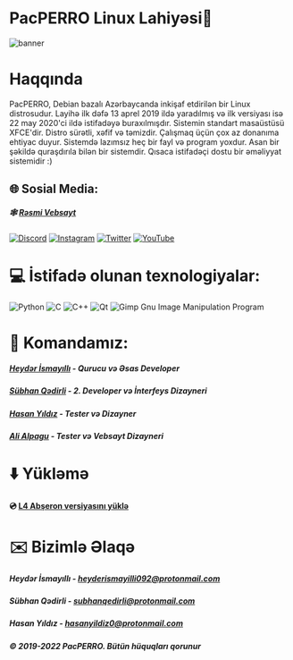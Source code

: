 # PacPERRO Linux Lahiyəsi🐧
![banner](https://gcdnb.pbrd.co/images/wFUs91Ia07KD.jpg?o=1)

# Haqqında 
PacPERRO, Debian bazalı Azərbaycanda inkişaf etdirilən bir Linux distrosudur. Layihə ilk dəfə 13 aprel 2019 ildə yaradılmış və ilk versiyası isə 22 may 2020'ci ildə istifadəyə buraxılmışdır. Sistemin standart masaüstüsü XFCE'dir. Distro sürətli, xəfif və təmizdir. Çalışmaq üçün çox az donanıma ehtiyac duyur. Sistemdə lazımsız heç bir fayl və program yoxdur. Asan bir şəkildə quraşdırıla bilən bir sistemdir. Qısaca istifadəçi dostu bir əməliyyat sistemidir :)

## 🌐 Sosial Media:
##### 🕸 [Rəsmi Vebsayt](https://pacperro-os.github.io/)
####    
[![Discord](https://img.shields.io/badge/Discord-%237289DA.svg?logo=discord&logoColor=white)](https://discord.gg/UgRU7M7cV9) [![Instagram](https://img.shields.io/badge/Instagram-%23E4405F.svg?logo=Instagram&logoColor=white)](https://instagram.com/pacperro) [![Twitter](https://img.shields.io/badge/Twitter-%231DA1F2.svg?logo=Twitter&logoColor=white)](https://twitter.com/pacperro) [![YouTube](https://img.shields.io/badge/YouTube-%23FF0000.svg?logo=YouTube&logoColor=white)](https://youtube.com/c/UCYy7ILUVy-EVR_Y6JDd8x-g) 

# 💻 İstifadə olunan texnologiyalar:
![Python](https://img.shields.io/badge/python-3670A0?style=for-the-badge&logo=python&logoColor=ffdd54) ![C](https://img.shields.io/badge/c-%2300599C.svg?style=for-the-badge&logo=c&logoColor=white) ![C++](https://img.shields.io/badge/c++-%2300599C.svg?style=for-the-badge&logo=c%2B%2B&logoColor=white) ![Qt](https://img.shields.io/badge/Qt-%23217346.svg?style=for-the-badge&logo=Qt&logoColor=white) ![Gimp Gnu Image Manipulation Program](https://img.shields.io/badge/Gimp-657D8B?style=for-the-badge&logo=gimp&logoColor=FFFFFF)
# 🧩 Komandamız:
##### [Heydər İsmayıllı](https://github.com/PacPERRO-OS)  - Qurucu və Əsas Developer
##### [Sübhan Qədirli](https://github.com/subhanqedirli)  - 2. Developer və İnterfeys Dizayneri
##### [Hasan Yıldız](https://github.com/hasan-pisi)       - Tester və Dizayner
##### [Ali Alpagu](https://github.com/aligaz)             - Tester və Vebsayt Dizayneri
# ⬇️ Yükləmə
 #### 💿 [L4 Abşeron versiyasını yüklə](https://github.com/PacPERRO-OS/pacperro-releases/releases/download/pacperro-l4-abseron/PacPERRO-L4-Abseron.iso)
 # ✉️ Bizimlə Əlaqə
 ##### Heydər İsmayıllı - heyderismayilli092@protonmail.com
 ##### Sübhan Qədirli   - subhanqedirli@protonmail.com
 ##### Hasan Yıldız     - hasanyildiz0@protonmail.com 
 
 
 ##### © 2019-2022 PacPERRO. Bütün hüquqları qorunur
